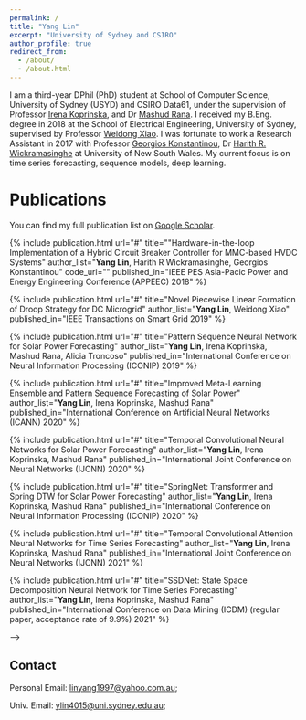 ```yaml
---
permalink: /
title: "Yang Lin"
excerpt: "University of Sydney and CSIRO"
author_profile: true
redirect_from: 
  - /about/
  - /about.html
---
```


I am a third-year DPhil (PhD) student at School of Computer Science, University of Sydney (USYD) and CSIRO Data61, under the supervision of Professor [Irena Koprinska](https://www.sydney.edu.au/engineering/about/our-people/academic-staff/irena-koprinska.html), and Dr [Mashud Rana](https://people.csiro.au/r/m/mdmashud-rana). I received my B.Eng. degree in 2018 at the School of Electrical Engineering, University of Sydney, supervised by Professor [Weidong Xiao](https://www.sydney.edu.au/engineering/about/our-people/academic-staff/weidong-xiao.html). I was fortunate to work a Research Assistant  in 2017 with Professor [Georgios Konstantinou](https://research.unsw.edu.au/people/dr-georgios-konstantinou), Dr [Harith R. Wickramasinghe](https://www.unsw.edu.au/engineering/our-people/harith-wickramasinghe) at University of New South Wales. 
My current focus is on time series forecasting, sequence models, deep learning.


Publications
======
You can find my full publication list on [Google Scholar](https://scholar.google.com/citations?user=PoAvGRMAAAAJ).
<!-- <table width="100%">
<!-- publication 1 -->
{%  include publication.html 
	url="#"
	title=""Hardware-in-the-loop Implementation of a Hybrid Circuit Breaker Controller for MMC-based HVDC Systems" 
	author_list="<b>Yang Lin</b>, Harith R Wickramasinghe, Georgios Konstantinou"
	code_url=""
	published_in="IEEE PES Asia-Pacic Power and Energy Engineering Conference (APPEEC) 2018"
%}	
<!-- publication 2 -->
{%  include publication.html 
	url="#"
	title="Novel Piecewise Linear Formation of Droop Strategy for DC Microgrid" 
	author_list="<b>Yang Lin</b>, Weidong Xiao"
	published_in="IEEE Transactions on Smart Grid 2019"
%}	
<!-- publication 3 -->
{%  include publication.html 
	url="#"
	title="Pattern Sequence Neural Network for Solar Power Forecasting" 
	author_list="<b>Yang Lin</b>, Irena Koprinska, Mashud Rana, Alicia Troncoso"
	published_in="International Conference on Neural Information Processing (ICONIP) 2019"
%}	
<!-- publication 4 -->
{%  include publication.html 
	url="#"
	title="Improved Meta-Learning Ensemble and Pattern Sequence Forecasting of Solar Power" 
	author_list="<b>Yang Lin</b>, Irena Koprinska, Mashud Rana"
	published_in="International Conference on Artificial Neural Networks (ICANN) 2020"
%}	
<!-- publication 5 -->
{%  include publication.html 
	url="#"
	title="Temporal Convolutional Neural Networks for Solar Power Forecasting" 
	author_list="<b>Yang Lin</b>, Irena Koprinska, Mashud Rana"
	published_in="International Joint Conference on Neural Networks (IJCNN) 2020"
%}		
<!-- publication 6 -->
{%  include publication.html 
	url="#"
	title="SpringNet: Transformer and Spring DTW for Solar Power Forecasting" 
	author_list="<b>Yang Lin</b>, Irena Koprinska, Mashud Rana"
	published_in="International Conference on Neural Information Processing (ICONIP) 2020"
%}	
<!-- publication 7 -->
{%  include publication.html 
	url="#"
	title="Temporal Convolutional Attention Neural Networks for Time Series Forecasting" 
	author_list="<b>Yang Lin</b>, Irena Koprinska, Mashud Rana"
	published_in="International Joint Conference on Neural Networks (IJCNN) 2021"
%}	
<!-- publication 8 -->
{%  include publication.html 
	url="#"
	title="SSDNet: State Space Decomposition Neural Network for Time Series Forecasting" 
	author_list="<b>Yang Lin</b>, Irena Koprinska, Mashud Rana"
	published_in="International Conference on Data Mining (ICDM) (regular paper, acceptance rate of 9.9%) 2021"
%}	
</table> -->




## Contact
Personal Email: [linyang1997@yahoo.com.au](linyang1997@yahoo.com.au);

Univ. Email: [ylin4015@uni.sydney.edu.au](mailto:ylin4015@uni.sydney.edu.au);
